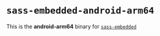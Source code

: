 # `sass-embedded-android-arm64`

This is the **android-arm64** binary for [`sass-embedded`](https://www.npmjs.com/package/sass-embedded)
